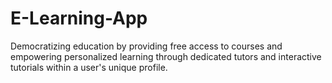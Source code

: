 # E-Learning-App
Democratizing education by providing free access to courses and empowering personalized learning through dedicated tutors and interactive tutorials within a user's unique profile.
